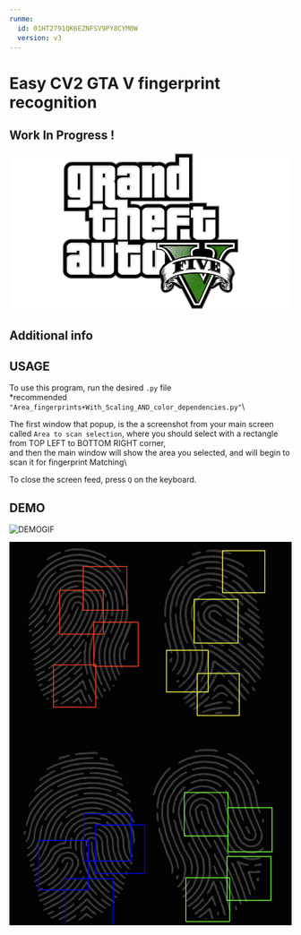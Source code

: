 ```yaml
---
runme:
  id: 01HT2791QK6EZNFSV9PY8CYM0W
  version: v3
---
```


# Easy CV2 GTA V fingerprint recognition

## Work In Progress !

![GTAVlogo](./Grand-Theft-Auto-V-GTA-5-Logo.png)

## Additional info

## USAGE

To use this program, run the desired `.py` file\
 *recommended `"Area_fingerprints+With_Scaling_AND_color_dependencies.py"`\

The first window that popup, is the a screenshot from your main screen called `Area to scan selection`, where you should select with a rectangle from TOP LEFT to BOTTOM RIGHT corner,\
and then the main window will show the area you selected, and will begin to scan it for fingerprint Matching\

To close the screen feed, press `Q` on the keyboard.

## DEMO

![DEMOGIF](./DEMO.gif)

![DEMO_Thumbnail](./Thumbnail.png)
